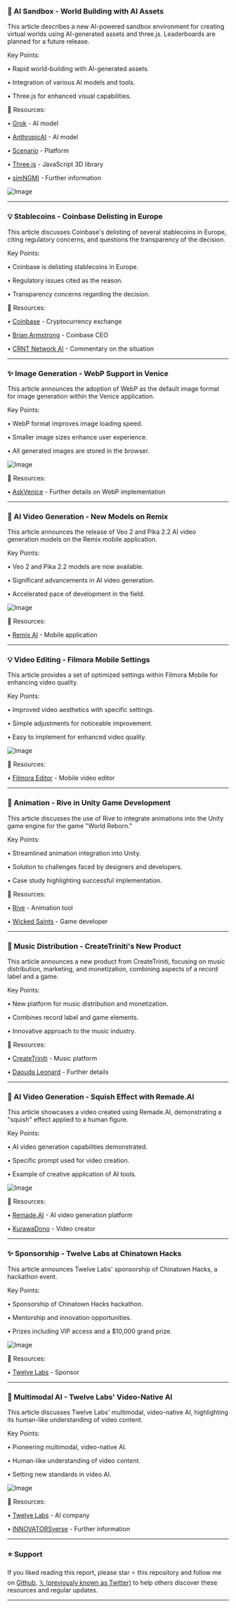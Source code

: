 ### 🚀 AI Sandbox - World Building with AI Assets

This article describes a new AI-powered sandbox environment for creating virtual worlds using AI-generated assets and three.js.  Leaderboards are planned for a future release.

Key Points:

• Rapid world-building with AI-generated assets.

• Integration of various AI models and tools.


• Three.js for enhanced visual capabilities.


🔗 Resources:

• [Grok](https://x.com/grok) - AI model

• [AnthropicAI](https://x.com/AnthropicAI) - AI model

• [Scenario](https://x.com/Scenario_gg) - Platform

• [Three.js](https://x.com/threejs) - JavaScript 3D library

• [simNGMI](https://x.com/simNGMI/status/1900566666917851241) -  Further information

![Image](https://pbs.twimg.com/ext_tw_video_thumb/1900562134007730176/pu/img/kq8dMUNYNqzflu7d.jpg)


---
### 💡 Stablecoins - Coinbase Delisting in Europe

This article discusses Coinbase's delisting of several stablecoins in Europe, citing regulatory concerns, and questions the transparency of the decision.

Key Points:

• Coinbase is delisting stablecoins in Europe.

•  Regulatory issues cited as the reason.


• Transparency concerns regarding the decision.


🔗 Resources:

• [Coinbase](https://x.com/coinbase) - Cryptocurrency exchange

• [Brian Armstrong](https://x.com/brian_armstrong) - Coinbase CEO

• [CRNT Network AI](https://x.com/CRNTNetworkAI/status/1900928222352863423) - Commentary on the situation


---
### ✨ Image Generation - WebP Support in Venice

This article announces the adoption of WebP as the default image format for image generation within the Venice application.

Key Points:

• WebP format improves image loading speed.

• Smaller image sizes enhance user experience.


• All generated images are stored in the browser.



![Image](https://pbs.twimg.com/media/GmCPNBZXIAAfM9I?format=png&name=small)

🔗 Resources:

• [AskVenice](https://x.com/AskVenice/status/1900676888680636539) - Further details on WebP implementation


---
### 🚀 AI Video Generation - New Models on Remix

This article announces the release of Veo 2 and Pika 2.2 AI video generation models on the Remix mobile application.

Key Points:

• Veo 2 and Pika 2.2 models are now available.

•  Significant advancements in AI video generation.


•  Accelerated pace of development in the field.


![Image](https://pbs.twimg.com/amplify_video_thumb/1900585838511099904/img/kQazMQoxO7GZXsqs.jpg)

🔗 Resources:

• [Remix AI](https://x.com/getremixai/status/1900585891674099952) -  Mobile application


---
### 💡 Video Editing - Filmora Mobile Settings

This article provides a set of optimized settings within Filmora Mobile for enhancing video quality.

Key Points:

• Improved video aesthetics with specific settings.

• Simple adjustments for noticeable improvement.



•  Easy to implement for enhanced video quality.


![Image](https://pbs.twimg.com/ext_tw_video_thumb/1900353890547359746/pu/img/x6cge53Xr3Puk0Vd.jpg)

🔗 Resources:

• [Filmora Editor](https://x.com/Filmora_Editor/status/1900354069618991412) - Mobile video editor


---
### 🤖 Animation - Rive in Unity Game Development

This article discusses the use of Rive to integrate animations into the Unity game engine for the game "World Reborn."

Key Points:

• Streamlined animation integration into Unity.


•  Solution to challenges faced by designers and developers.


•  Case study highlighting successful implementation.


🔗 Resources:

• [Rive](https://x.com/rive_app/status/1900262227569238020) - Animation tool

• [Wicked Saints](https://x.com/wicked_saints) - Game developer


---
### 🚀 Music Distribution - CreateTriniti's New Product

This article announces a new product from CreateTriniti, focusing on music distribution, marketing, and monetization, combining aspects of a record label and a game.

Key Points:

• New platform for music distribution and monetization.

•  Combines record label and game elements.



•  Innovative approach to the music industry.


🔗 Resources:

• [CreateTriniti](https://x.com/createtriniti) -  Music platform

• [Daouda Leonard](https://x.com/daoudaleonard/status/1900258364686487835) -  Further details


---
### 🤖 AI Video Generation - Squish Effect with Remade.AI

This article showcases a video created using Remade.AI, demonstrating a "squish" effect applied to a human figure.

Key Points:

• AI video generation capabilities demonstrated.

•  Specific prompt used for video creation.


•  Example of creative application of AI tools.



![Image](https://pbs.twimg.com/ext_tw_video_thumb/1900098407467016193/pu/img/MOuKjxGehzVT15Tg.jpg)

🔗 Resources:

• [Remade.AI](https://x.com/Remade_AI) - AI video generation platform

• [KurawaDono](https://x.com/KurawaDono/status/1900098577134711209) - Video creator


---
### ✨ Sponsorship - Twelve Labs at Chinatown Hacks

This article announces Twelve Labs' sponsorship of Chinatown Hacks, a hackathon event.

Key Points:

• Sponsorship of Chinatown Hacks hackathon.

•  Mentorship and innovation opportunities.


•  Prizes including VIP access and a $10,000 grand prize.


![Image](https://pbs.twimg.com/media/Gl7uxZYW4AEOzX7?format=jpg&name=small)

🔗 Resources:

• [Twelve Labs](https://x.com/twelve_labs/status/1900219205590434010) -  Sponsor


---
### 🤖 Multimodal AI - Twelve Labs' Video-Native AI

This article discusses Twelve Labs' multimodal, video-native AI, highlighting its human-like understanding of video content.

Key Points:

•  Pioneering multimodal, video-native AI.

•  Human-like understanding of video content.


•  Setting new standards in video AI.


![Image](https://pbs.twimg.com/ext_tw_video_thumb/1899985971074023425/pu/img/NqLt_7vJwAKgGpz6.jpg)

🔗 Resources:

• [Twelve Labs](https://x.com/twelve_labs) - AI company

• [INNOVATORSverse](https://x.com/INNOVATORSverse/status/1899987052575211643) -  Further information


---

### ⭐️ Support

If you liked reading this report, please star ⭐️ this repository and follow me on [Github](https://github.com/Drix10), [𝕏 (previously known as Twitter)](https://x.com/DRIX_10_) to help others discover these resources and regular updates.

---